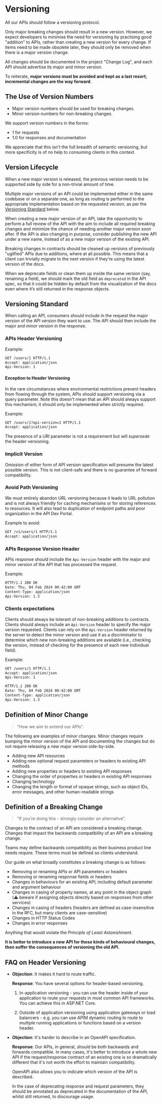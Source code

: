 # Versioning

All our APIs should follow a versioning protocol.

Only major breaking changes should result in a new version. However, we expect developers to minimise the need for versioning by practising good "addition" to APIs, rather than creating a new version for every change. If items need to be made obsolete later, they should only be removed when there is a major version change.

All changes should be documented in the project "Change Log", and each API should advertise its major and minor version.

To reiterate, **major versions must be avoided and kept as a last resort; incremental changes are the way forward**.

## The Use of Version Numbers

- Major version numbers should be used for breaking changes.
- Minor version numbers for non-breaking changes.

We support version numbers in the forms:

- 1 for requests
- 1.0 for responses and documentation

We appreciate that this isn't the full breadth of semantic versioning, but more specificity is of no help to consuming clients in this context.

## Version Lifecycle

When a new major version is released, the previous version needs to be supported side by side for a non-trivial amount of time.

Multiple major versions of an API could be implemented either in the same codebase or on a separate one, as long as routing is performed to the appropriate implementation based on the requested version, as per the [Versioning Standard](#versioning-standard) below.

When creating a new major version of an API, take the opportunity to perform a full review of the API with the aim to include all required breaking changes and minimize the chance of needing another major version soon after. If the API is also changing in purpose, consider publishing the new API under a new name, instead of as a new major version of the existing API.

Breaking changes in contracts should be cleaned up versions of previously "uglified" APIs due to additions, where at all possible. This means that a client can trivially migrate to the next version if they’re using the latest version of the docs.

When we deprecate fields or clean them up inside the same version (say, renaming a field), we should mark the old field as `deprecated` in the API spec, so that it could be hidden by default from the visualization of the docs even where it’s still returned in the response objects.

## Versioning Standard

When calling an API, consumers should include in the request the major version of the API version they want to use.
The API should then include the major and minor version in the response.

### APIs Header Versioning

Example:

```rest
GET /users/1 HTTP/1.1
Accept: application/json
Api-Version: 1
```

#### Exception to Header Versioning

In the rare circumstances where environmental restrictions prevent headers from flowing through the system, APIs should support versioning via a query parameter. Note this doesn't mean that an API should always support this mechanism; it should only be implemented when strictly required.

Example:

```rest
GET /users/1?api-version=1 HTTP/1.1
Accept: application/json
```

The presence of a URI parameter is not a requirement but will *supersede* the header versioning.

### Implicit Version

Omission of either form of API version specification will presume the latest possible version. This is not client-safe and there is no guarantee of forward compatibility.

### Avoid Path Versioning

We must entirely abandon URL versioning because it leads to URL pollution and is not always friendly for caching mechanisms or for storing references to resources.
It will also lead to duplication of endpoint paths and poor organization in the API Dev Portal.

Example to avoid:

```rest
GET /v1/users/1 HTTP/1.1
Accept: application/json
```

### APIs Response Version Header

APIs response should include the `Api-Version` header with the major and minor version of the API that has processed the request.

Example:

```txt
HTTP/1.1 200 OK
Date: Thu, 04 Feb 2024 00:42:00 GMT
Content-Type: application/json
Api-Version: 1.3
```

### Clients expectations

Clients should always be tolerant of non-breaking additions to contracts.
Clients should always include an `Api-Version` header to specify the major version requested.
Clients can rely on the `Api-Version` header returned by the server to detect the minor version and use it as a discriminator to determine which new non-breaking additions are available (i.e., checking the version, instead of checking for the presence of each new individual field).

Example:

```rest
GET /users/1 HTTP/1.1
Accept: application/json
Api-Version: 1
```

```txt
HTTP/1.1 200 OK
Date: Thu, 04 Feb 2024 00:42:00 GMT
Content-Type: application/json
Api-Version: 1.3
```

## Definition of Minor Change

> “How we aim to extend our APIs”.

The following are examples of minor changes. Minor changes require bumping the minor version of the API and documenting the changes but do not require releasing a new major version side-by-side.

- Adding new API resources
- Adding new optional request parameters or headers to existing API methods
- Adding new properties or headers to existing API responses
- Changing the order of properties or headers in existing API responses
- Changing technology
- Changing the length or format of opaque strings, such as object IDs, error messages, and other human-readable strings

## Definition of a Breaking Change

> “If you’re doing this - strongly consider an alternative”.

Changes to the contract of an API are considered a breaking change. Changes that impact the backwards compatibility of an API are a breaking change.

Teams may define backwards compatibility as their business product line needs require. These terms must be defined so clients understand.

Our guide on what broadly constitutes a breaking change is as follows:

- Removing or renaming APIs or API parameters or headers
- Removing or renaming response fields or headers
- Changes in behaviours for an existing API; including default parameter and argument behaviour
- Changes in casing of property names, at any point in the object graph (:warning: beware if assigning objects directly based on responses from other services)
- Changes in casing of headers (headers are defined as case-insensitive in the RFC, but many clients are case-sensitive)
- Changes in HTTP Status Codes
- Changes in error responses

Anything that would violate the *Principle of Least Astonishment*.

**It is better to introduce a new API for these kinds of behavioural changes, then suffer the consequences of versioning the old API.**

## FAQ on Header Versioning

- **Objection**: It makes it hard to route traffic.

  **Response**: You have several options for header-based versioning.

  1. In-application versioning - you can use the header inside of your application to route your requests in most common API frameworks. You can achieve this in ASP.NET Core.

  2. Outside of application versioning using application gateways or load balancers - e.g. you can use APIM dynamic routing to route to multiple running applications or functions based on a version header.

- **Objection**: It's harder to describe in an OpenAPI specification.
  
  **Response**: Our APIs, in general, should be both backwards and forwards compatible. In many cases, it's better to introduce a whole new API if the request/response contract of an existing one is so dramatically different that it's not worth the effort to maintain compatibility.

  OpenAPI also allows you to indicate which version of the API is described.

  In the case of deprecating response and request parameters, they should be annotated as deprecated in the documentation of the API, whilst still returned, to discourage usage.
